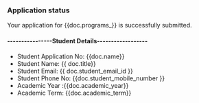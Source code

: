 <h3>Application status</h3>

<p>Your application for {{doc.programs_}} is successfully submitted.</p>


<h4>----------------Student Details------------------</h4>

<ul>
<li> Student Application No: {{doc.name}}
<li>Student Name: {{ doc.title}}
<li>Student Email: {{ doc.student_email_id }}
<li>Student Phone No: {{doc.student_mobile_number }}
<li>Academic Year :{{doc.academic_year}}
<li>Academic Term: {{doc.academic_term}}
</ul>